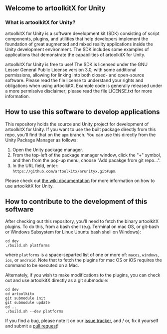## Welcome to artoolkitX for Unity

### What is artoolkitX for Unity?

artoolkitX for Unity is a software development kit (SDK) consisting of script components, plugins, and utilities that help developers implement the foundation of great augmented and mixed reality applications inside the Unity development environment. The SDK includes some examples of applications that demonstrate the capabilities of artoolkitX for Unity.

artoolkitX for Unity is free to use! The SDK is licensed under the GNU Lesser General Public License version 3.0, with some additional permissions, allowing for linking into both closed- and open-source software. Please read the file license to understand your rights and obligations when using artoolkitX. Example code is generally released under a more permissive disclaimer; please read the file LICENSE.txt for more information.

## How to use this software to develop applications

This repository holds the source and Unity project for development of artoolkitX for Unity. If you want to use the built package directly from this repo, you'll find that on the `upm` branch. You can use this directly from the Unity Package Manager as follows:

1. Open the Unity package manager.
2. From the top-left of the package manager window, click the "+" symbol, and then from the pop-up menu, choose "Add pacakge from git repo...".
3. In the URL field, enter: `https://github.com/artoolkitx/arunityx.git#upm`.

Please check out [the wiki documentation][documentation] for more information on how to use artoolkitX for Unity.

## How to contribute to the development of this software

After checking out this repository, you'll need to fetch the binary artoolkitX plugins. To do this, from a bash shell (e.g. Terminal on mac OS, or git-bash or Windows Subsystem for Linux Ubuntu bash shell on Windows):

```
cd dev
./build.sh platforms
```
where `platforms` is a space-separted list of one or more of: `macos`, `windows`, `ios`, or `android`. Note that to fetch the plugins for mac OS or iOS requires the command to be executed on a Mac.

Alternately, if you wish to make modifications to the plugins, you can check out and use artoolkitX directly as a git submodule:

```
cd dev
cd artoolkitx
git submodule init
git submodule update
cd ..
./build.sh --dev platforms
```

If you find a bug, please note it on our [issue tracker][issue tracker], and / or, fix it yourself and submit a [pull request][pull]!

[website]: http://www.artoolkitx.org
[documentation]: https://github.com/artoolkitx/arunityx/wiki
[issue tracker]: https://github.com/artoolkit/arunityx/issues
[pull]: https://github.com/artoolkitx/arunityx/pulls
